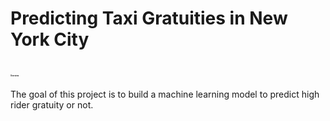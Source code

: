 # Predicting Taxi Gratuities in New York City

# <span style="font-size:0.1em;">Overview</span>
The goal of this project is to build a machine learning model to predict high rider gratuity or not.
